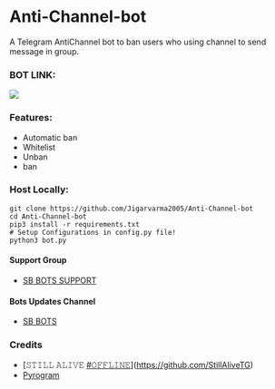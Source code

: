 # Anti-Channel-bot
A Telegram AntiChannel bot to ban users who using channel to send message in group.

### BOT LINK:
<a href="https://t.me/JV_AntiChannelbot"><img src="https://img.shields.io/badge/Telegram-Bot-blue.svg?logo=telegram"></a>

### Features:
- Automatic ban
- Whitelist
- Unban
- ban

### Host Locally:
```shell
git clone https://github.com/Jigarvarma2005/Anti-Channel-bot
cd Anti-Channel-bot
pip3 install -r requirements.txt
# Setup Configurations in config.py file!
python3 bot.py
```


#### Support Group
- [SB BOTS SUPPORT](https://t.me/s_bots_support)

#### Bots Updates Channel
- [SB BOTS](https://t.me/S_bots)

### Credits
- [𝚂𝚃𝙸𝙻𝙻 𝙰𝙻𝙸𝚅𝙴 [#𝙾𝙵𝙵𝙻𝙸𝙽𝙴](me)](https://github.com/StillAliveTG)
- [Pyrogram](https://github.com/pyrogram/pyrogram)
